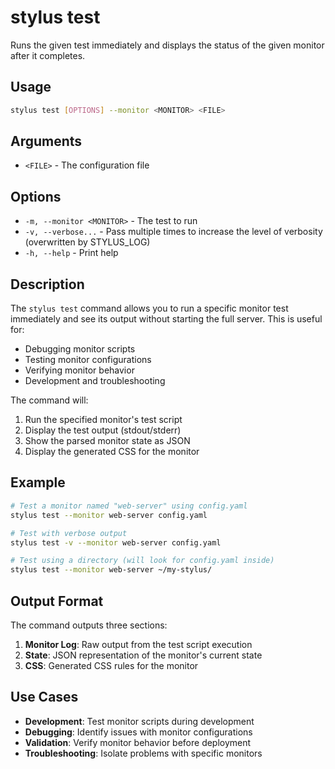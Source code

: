 # stylus test

Runs the given test immediately and displays the status of the given monitor after it completes.

## Usage

```bash
stylus test [OPTIONS] --monitor <MONITOR> <FILE>
```

## Arguments

- `<FILE>` - The configuration file

## Options

- `-m, --monitor <MONITOR>` - The test to run
- `-v, --verbose...` - Pass multiple times to increase the level of verbosity (overwritten by STYLUS_LOG)
- `-h, --help` - Print help

## Description

The `stylus test` command allows you to run a specific monitor test immediately and see its output without starting the full server. This is useful for:

- Debugging monitor scripts
- Testing monitor configurations
- Verifying monitor behavior
- Development and troubleshooting

The command will:
1. Run the specified monitor's test script
2. Display the test output (stdout/stderr)
3. Show the parsed monitor state as JSON
4. Display the generated CSS for the monitor

## Example

```bash
# Test a monitor named "web-server" using config.yaml
stylus test --monitor web-server config.yaml

# Test with verbose output
stylus test -v --monitor web-server config.yaml

# Test using a directory (will look for config.yaml inside)
stylus test --monitor web-server ~/my-stylus/
```

## Output Format

The command outputs three sections:

1. **Monitor Log**: Raw output from the test script execution
2. **State**: JSON representation of the monitor's current state
3. **CSS**: Generated CSS rules for the monitor

## Use Cases

- **Development**: Test monitor scripts during development
- **Debugging**: Identify issues with monitor configurations
- **Validation**: Verify monitor behavior before deployment
- **Troubleshooting**: Isolate problems with specific monitors 